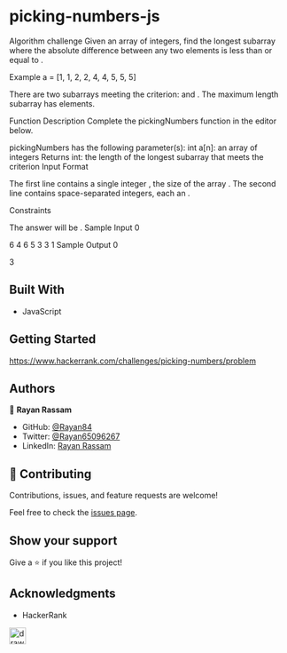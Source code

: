 # picking-numbers-js
			
Algorithm challenge	
Given an array of integers, find the longest subarray where the absolute difference between any two elements is less than or equal to .

Example a = [1, 1, 2, 2, 4, 4, 5, 5, 5]


There are two subarrays meeting the criterion:  and . The maximum length subarray has  elements.

Function Description
Complete the pickingNumbers function in the editor below.

pickingNumbers has the following parameter(s):
int a[n]: an array of integers
Returns
int: the length of the longest subarray that meets the criterion
Input Format

The first line contains a single integer , the size of the array .
The second line contains  space-separated integers, each an .

Constraints

The answer will be .
Sample Input 0

6
4 6 5 3 3 1
Sample Output 0

3
	
## Built With			
			
- JavaScript
		
			
## Getting Started			
			
https://www.hackerrank.com/challenges/picking-numbers/problem
			
	
			
## Authors			
			
👤 **Rayan Rassam**			
			
- GitHub: [@Rayan84](https://github.com/Rayan84)			
- Twitter: [@Rayan65096267](https://twitter.com/Rayan65096267)			
- LinkedIn: [Rayan Rassam](https://www.linkedin.com/in/rayan-rassam/)			
			
## 🤝 Contributing			
			
Contributions, issues, and feature requests are welcome!			
			
Feel free to check the [issues page](../../issues/).			
			
## Show your support			
			
Give a ⭐️ if you like this project!			
			
## Acknowledgments			
			
- HackerRank		
<img src="https://upload.wikimedia.org/wikipedia/commons/thumb/4/40/HackerRank_Icon-1000px.png/800px-HackerRank_Icon-1000px.png" alt="drawing" width="30"/>
